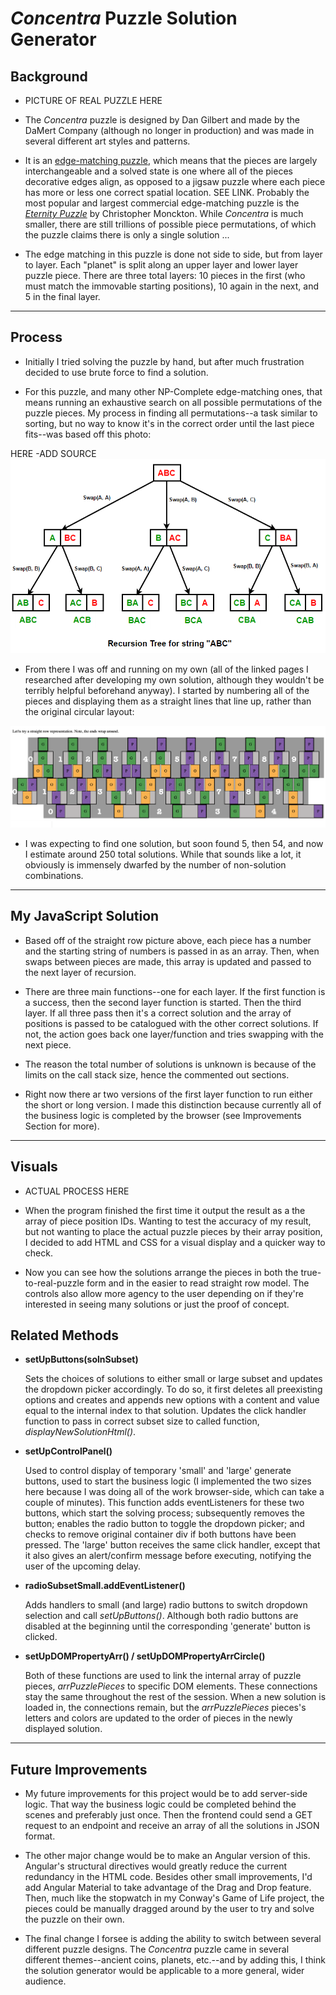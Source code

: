 # _Concentra_ Puzzle Solution Generator # 

## Background ##

* PICTURE OF REAL PUZZLE HERE

* The _Concentra_ puzzle is designed by Dan Gilbert and made by the DaMert Company (although no longer in production) and was made in several different art styles and patterns. 

* It is an [edge-matching puzzle](http://www.robspuzzlepage.com/pattern.htm), which means that the pieces are largely interchangeable and a solved state is one where all of the pieces decorative edges align, as opposed to a jigsaw puzzle where each piece has more or less one correct spatial location. SEE LINK. Probably the most popular and largest commercial edge-matching puzzle is the [_Eternity Puzzle_](http://www.mathpuzzle.com/eternity.html) by Christopher Monckton. While _Concentra_ is much smaller, there are still trillions of possible piece permutations, of which the puzzle claims there is only a single solution ... 

* The edge matching in this puzzle is done not side to side, but from layer to layer. Each "planet" is split along an upper layer and lower layer puzzle piece. There are three total layers: 10 pieces in the first (who must match the immovable starting positions), 10 again in the next, and 5 in the final layer.

***
## Process ##

* Initially I tried solving the puzzle by hand, but after much frustration decided to use brute force to find a solution.

* For this puzzle, and many other NP-Complete edge-matching ones, that means running an exhaustive search on all possible permutations of the puzzle pieces. My process in finding all permutations--a task similar to sorting, but no way to know it's in the correct order until the last piece fits--was based off this photo: 

 HERE -ADD SOURCE
![word permutations](assets/word-perms.png)

* From there I was off and running on my own (all of the linked pages I researched after developing my own solution, although they wouldn't be terribly helpful beforehand anyway). I started by numbering all of the pieces and displaying them as a straight lines that line up, rather than the original circular layout: 

![a straight-row representation of the puzzle, with pieces numbered](assets/linear-model.png)

* I was expecting to find one solution, but soon found 5, then 54, and now I estimate around 250 total solutions. While that sounds like a lot, it obviously is immensely dwarfed by the number of non-solution combinations. 


***
## My JavaScript Solution ##

* Based off of the straight row picture above, each piece has a number and the starting string of numbers is passed in as an array. Then, when swaps between pieces are made, this array is updated and passed to the next layer of recursion. 

* There are three main functions--one for each layer. If the first function is a success, then the second layer function is started. Then the third layer. If all three pass then it's a correct solution and the array of positions is passed to be catalogued with the other correct solutions. If not, the action goes back one layer/function and tries swapping with the next piece. 

* The reason the total number of solutions is unknown is because of the limits on the call stack size, hence the commented out sections. 

* Right now there ar two versions of the first layer function to run either the short or long version. I made this distinction because currently all of the business logic is completed by the browser (see Improvements Section for more).

***
## Visuals ##

* ACTUAL PROCESS HERE

* When the program finished the first time it output the result as a the array of piece position IDs. Wanting to test the accuracy of my result, but not wanting to place the actual puzzle pieces by their array position, I decided to add HTML and CSS for a visual display and a quicker way to check.

* Now you can see how the solutions arrange the pieces in both the true-to-real-puzzle form and in the easier to read straight row model. The controls also allow more agency to the user depending on if they're interested in seeing many solutions or just the proof of concept. 

## Related Methods ##

- **setUpButtons(solnSubset)** 

  Sets the choices of solutions to either small or large subset and updates the dropdown picker accordingly. To do so, it first deletes all preexisting options and creates and appends new options with a content and value equal to the internal index to that solution. Updates the click handler function to pass in correct subset size to called function, _displayNewSolutionHtml()_.

- **setUpControlPanel()**

  Used to control display of temporary 'small' and 'large' generate buttons, used to start the business logic (I implemented the two sizes here because I was doing all of the work browser-side, which can take a couple of minutes). This function adds eventListeners for these two buttons, which start the solving process; subsequently removes the button; enables the radio button to toggle the dropdown picker; and checks to remove original container div if both buttons have been pressed. The 'large' button receives the same click handler, except that it also gives an alert/confirm message before executing, notifying the user of the upcoming delay.

- **radioSubsetSmall.addEventListener()** 

  Adds handlers to small (and large) radio buttons to switch dropdown selection and call _setUpButtons()_. Although both radio buttons are disabled at the beginning until the corresponding 'generate' button is clicked.

- **setUpDOMPropertyArr() / setUpDOMPropertyArrCircle()**

  Both of these functions are used to link the internal array of puzzle pieces, _arrPuzzlePieces_ to specific DOM elements. These connections stay the same throughout the rest of the session. When a new solution is loaded in, the connections remain, but the _arrPuzzlePieces_ pieces's letters and colors are updated to the order of pieces in the newly displayed solution.

***
## Future Improvements ##

* My future improvements for this project would be to add server-side logic. That way the business logic could be completed behind the scenes and preferably just once. Then the frontend could send a GET request to an endpoint and receive an array of all the solutions in JSON format. 

* The other major change would be to make an Angular version of this. Angular's structural directives would greatly reduce the current redundancy in the HTML code. Besides other small improvements, I'd add Angular Material to take advantage of the Drag and Drop feature. Then, much like the stopwatch in my Conway's Game of Life project, the pieces could be manually dragged around by the user to try and solve the puzzle on their own.

* The final change I forsee is adding the ability to switch between several different puzzle designs. The _Concentra_ puzzle came in several different themes--ancient coins, planets, etc.--and by adding this, I think the solution generator would be applicable to a more general, wider audience.

